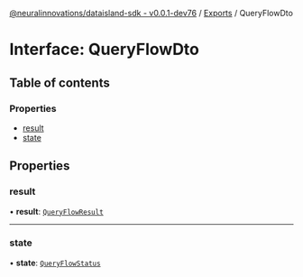 [@neuralinnovations/dataisland-sdk - v0.0.1-dev76](../../README.md) / [Exports](../modules.md) / QueryFlowDto

# Interface: QueryFlowDto

## Table of contents

### Properties

- [result](QueryFlowDto.md#result)
- [state](QueryFlowDto.md#state)

## Properties

### result

• **result**: [`QueryFlowResult`](QueryFlowResult.md)

___

### state

• **state**: [`QueryFlowStatus`](../enums/QueryFlowStatus.md)
